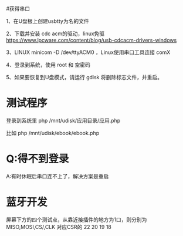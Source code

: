 #获得串口

1、在U盘根上创建usbtty为名的文件

2、下载并安装 cdc acm的驱动，linux免驱  https://www.lpcware.com/content/blog/usb-cdcacm-drivers-windows

3、LINUX  minicom -D /dev/ttyACM0   ，Linux使用串口工具连接 comX

4、登录到系统，使用 root 和 空密码

5、如果要恢复到U盘模式，请运行  gdisk 将删除标志文件，并重启。

# 测试程序

登录到系统里  php /mnt/udisk/应用目录/应用.php 

比如  php /mnt/udisk/ebook/ebook.php  



# Q:得不到登录

A:有时休眠后串口连不上了，解决方案是重启



# 蓝牙开发

屏幕下方的四个测试点，从靠近接插件的地方为1口，则分别为 MISO,MOSI,CS/,CLK 对应CSR的 22 20 19 18 


